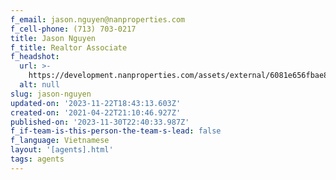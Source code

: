 ```yaml
---
f_email: jason.nguyen@nanproperties.com
f_cell-phone: (713) 703-0217
title: Jason Nguyen
f_title: Realtor Associate
f_headshot:
  url: >-
    https://development.nanproperties.com/assets/external/6081e656fbae85c476a11d81_6077c68e02c7ef0c22fe684b_60347f14adf5eoptimized_2baa26ed06a1a96d2db4d05dd87c2edb-1.jpeg
  alt: null
slug: jason-nguyen
updated-on: '2023-11-22T18:43:13.603Z'
created-on: '2021-04-22T21:10:46.927Z'
published-on: '2023-11-30T22:40:33.987Z'
f_if-team-is-this-person-the-team-s-lead: false
f_language: Vietnamese
layout: '[agents].html'
tags: agents
---
```



